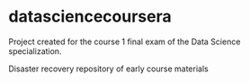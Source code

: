 # datasciencecoursera
Project created for the course 1 final exam of the Data Science specialization.

Disaster recovery repository of early course materials
